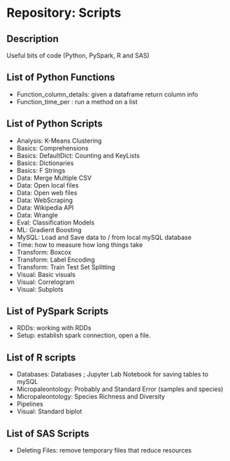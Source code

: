 # Repository: Scripts

## Description

Useful bits of code (Python, PySpark, R and SAS)

## List of Python **Functions**
* Function_column_details: given a dataframe return column info
* Function_time_per : run a method on a list

## List of **Python** Scripts
* Analysis: K-Means Clustering
* Basics: Comprehensions
* Basics: DefaultDict: Counting and KeyLists
* Basics: Dictionaries
* Basics: F Strings
* Data: Merge Multiple CSV
* Data: Open local files
* Data: Open web files
* Data: WebScraping
* Data: Wikipedia API
* Data: Wrangle
* Eval: Classification Models
* ML: Gradient Boosting
* MySQL: Load and Save data to / from local mySQL database
* Time: how to measure how long things take
* Transform: Boxcox
* Transform: Label Encoding
* Transform: Train Test Set Splitting
* Visual: Basic visuals
* Visual: Correlogram
* Visual: Subplots


## List of **PySpark** Scripts
* RDDs: working with RDDs
* Setup: establish spark connection, open a file.

## List of **R** scripts
* Databases: Databases ; Jupyter Lab Notebook for saving tables to mySQL
* Micropaleontology: Probably and Standard Error (samples and species)
* Micropaleontology: Species Richness and Diversity
* Pipelines
* Visual: Standard biplot

## List of **SAS** Scripts
* Deleting Files: remove temporary files that reduce resources
